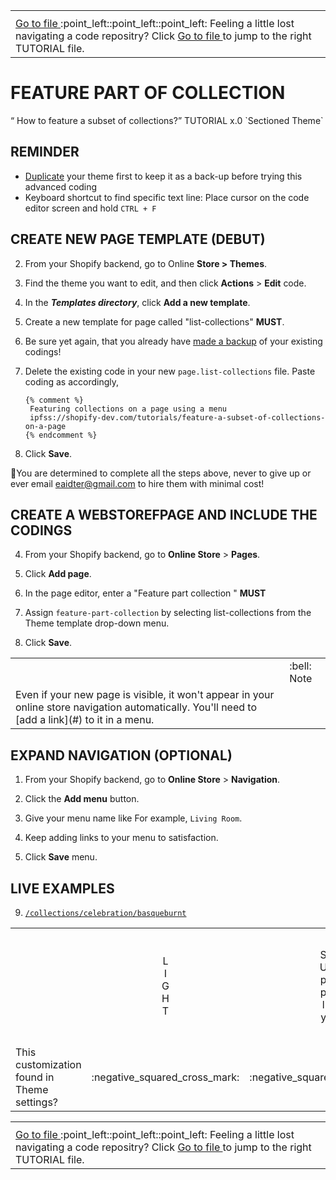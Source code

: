 <table><th><tr><td><a href="https://github.com/e-AIDter/Self-AID_Shopify/find/main"> Go to file </a> :point_left::point_left::point_left: Feeling a little lost navigating a code repositry? Click <a href="https://github.com/e-AIDter/Self-AID_Shopify/find/main"> Go to file </a> to jump to the right TUTORIAL file.</td></tr></th></table>



# FEATURE PART OF COLLECTION
<q>
How to feature a subset of collections?</q>
TUTORIAL x.0 `Sectioned Theme` 

## REMINDER

   - [Duplicate](https://help.shopify.com/en/manual/online-store/themes/managing-themes/duplicating-themes) your theme first to keep it as a back-up before trying this advanced coding
   - Keyboard shortcut to find specific text line: Place cursor on the code editor screen and hold `CTRL + F`

## CREATE NEW PAGE TEMPLATE (DEBUT)


2. From your Shopify backend, go to Online __Store > Themes__.

2. Find the theme you want to edit, and then click __Actions__ > __Edit__ code.

2. In the ___Templates directory___, click __Add a new template__.

2. Create a new template for page called "list-collections" __MUST__.

2. Be sure yet again, that you already have [made a backup](#reminder) of your existing codings!

2. Delete the existing code in your new `page.list-collections` file. Paste coding as accordingly, 

    ```liquid
    {% comment %}
     Featuring collections on a page using a menu
     ipfss://shopify-dev.com/tutorials/feature-a-subset-of-collections-on-a-page
    {% endcomment %}
    ```

2. Click __Save__.


:mountain_bicyclist:You are determined to complete all the steps above, never to give up or ever email eaidter@gmail.com to hire them with minimal cost!

## CREATE A WEBSTOREFPAGE AND INCLUDE THE CODINGS


4. From your Shopify backend, go to __Online Store__ > __Pages__.

4. Click __Add page__.

4. In the page editor, enter a "Feature part collection " __MUST__

4. Assign `feature-part-collection` by selecting list-collections from the Theme template drop-down menu.

4. Click __Save__.

<table><th><td>:bell: Note</td><tr><td>Even if your new page is visible, it won't appear in your online store navigation automatically. You'll need to [add a link](#) to it in a menu.</td></tr></th></table>


## EXPAND NAVIGATION (OPTIONAL)

1. From your Shopify backend, go to __Online Store__ > __Navigation__.

1. Click the __Add menu__ button.

1. Give your menu name like For example, `Living Room`.

1. Keep adding links to your menu to satisfaction.

1. Click __Save__ menu.

## LIVE EXAMPLES

9. [`/collections/celebration/basqueburnt`](https://www.bloomsbyrs.com/collections/celebration/basqueburnt "﷽")

<meta name="generator" content="LibreOffice 7.0.4.2 (GNU/Linux)">
<table cellspacing="0" border="0"> <colgroup width="109" span="10"></colgroup> <tbody><tr> <td height="174" align="center"><br></td> <td align="center">L<br>I<br>G<br>H<br>T</td> <td align="center">S<br>U<br>p<br>p<br>l<br>y</td> <td align="center">M<br>I<br>n<br>i<br>m<br>a<br>l</td> <td align="center">D<br>A<br>w<br>n</td> <td align="center">D<br>E<br>b<br>u<br>t</td> <td align="center">N<br>A<br>r<br>r<br>a<br>t<br>i<br>v<br>e</td> <td align="center">B<br>O<br>u<br>n<br>d<br>l<br>e<br>s<br>s</td> <td align="center">V<br>E<br>n<br>t<br>u<br>r<br>e</td> <td align="center">V<br>I<br>n<br>t<br>a<br>g<br>e</td> </tr> <tr> <td height="21" align="left">This customization<br/>found in<br/>Theme settings?</td> <td align="center">:negative_squared_cross_mark:</td> <td align="center">:negative_squared_cross_mark:</td> <td align="center">:negative_squared_cross_mark:</td> <td align="center">:negative_squared_cross_mark:</td> <td align="center">:negative_squared_cross_mark:</td> <td align="center">:negative_squared_cross_mark:</td> <td align="center">:negative_squared_cross_mark:</td> <td align="center">:negative_squared_cross_mark:</td> <td align="center">:negative_squared_cross_mark:</td> </tr> </tbody></table>

<table><th><tr><td><a href="https://github.com/e-AIDter/Self-AID_Shopify/find/main"> Go to file </a> :point_left::point_left::point_left: Feeling a little lost navigating a code repositry? Click <a href="https://github.com/e-AIDter/Self-AID_Shopify/find/main"> Go to file </a> to jump to the right TUTORIAL file.</td></tr></th></table>
